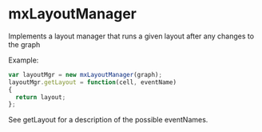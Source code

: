 # mxLayoutManager

Implements a layout manager that runs a given layout after any changes to the graph

Example:

```ts
var layoutMgr = new mxLayoutManager(graph);
layoutMgr.getLayout = function(cell, eventName)
{
  return layout;
};
```

See getLayout for a description of the possible eventNames.